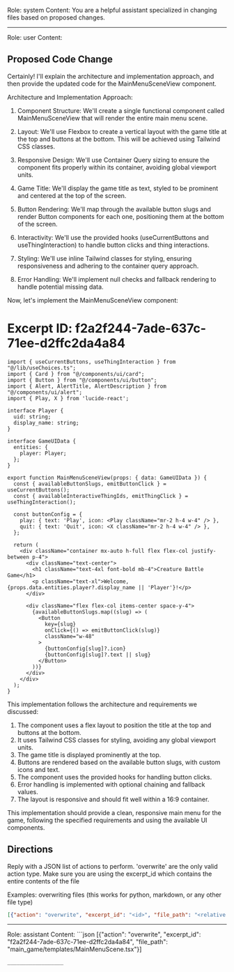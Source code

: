 Role: system
Content: You are a helpful assistant specialized in changing files based on proposed changes.
__________________
Role: user
Content: 
## Proposed Code Change
Certainly! I'll explain the architecture and implementation approach, and then provide the updated code for the MainMenuSceneView component.

Architecture and Implementation Approach:

1. Component Structure:
   We'll create a single functional component called MainMenuSceneView that will render the entire main menu scene.

2. Layout:
   We'll use Flexbox to create a vertical layout with the game title at the top and buttons at the bottom. This will be achieved using Tailwind CSS classes.

3. Responsive Design:
   We'll use Container Query sizing to ensure the component fits properly within its container, avoiding global viewport units.

4. Game Title:
   We'll display the game title as text, styled to be prominent and centered at the top of the screen.

5. Button Rendering:
   We'll map through the available button slugs and render Button components for each one, positioning them at the bottom of the screen.

6. Interactivity:
   We'll use the provided hooks (useCurrentButtons and useThingInteraction) to handle button clicks and thing interactions.

7. Styling:
   We'll use inline Tailwind classes for styling, ensuring responsiveness and adhering to the container query approach.

8. Error Handling:
   We'll implement null checks and fallback rendering to handle potential missing data.

Now, let's implement the MainMenuSceneView component:

# Excerpt ID: f2a2f244-7ade-637c-71ee-d2ffc2da4a84
```tsx main_game/templates/MainMenuScene.tsx
import { useCurrentButtons, useThingInteraction } from "@/lib/useChoices.ts";
import { Card } from "@/components/ui/card";
import { Button } from "@/components/ui/button";
import { Alert, AlertTitle, AlertDescription } from "@/components/ui/alert";
import { Play, X } from 'lucide-react';

interface Player {
  uid: string;
  display_name: string;
}

interface GameUIData {
  entities: {
    player: Player;
  };
}

export function MainMenuSceneView(props: { data: GameUIData }) {
  const { availableButtonSlugs, emitButtonClick } = useCurrentButtons();
  const { availableInteractiveThingIds, emitThingClick } = useThingInteraction();

  const buttonConfig = {
    play: { text: 'Play', icon: <Play className="mr-2 h-4 w-4" /> },
    quit: { text: 'Quit', icon: <X className="mr-2 h-4 w-4" /> },
  };

  return (
    <div className="container mx-auto h-full flex flex-col justify-between p-4">
      <div className="text-center">
        <h1 className="text-4xl font-bold mb-4">Creature Battle Game</h1>
        <p className="text-xl">Welcome, {props.data.entities.player?.display_name || 'Player'}!</p>
      </div>

      <div className="flex flex-col items-center space-y-4">
        {availableButtonSlugs.map((slug) => (
          <Button
            key={slug}
            onClick={() => emitButtonClick(slug)}
            className="w-48"
          >
            {buttonConfig[slug]?.icon}
            {buttonConfig[slug]?.text || slug}
          </Button>
        ))}
      </div>
    </div>
  );
}
```

This implementation follows the architecture and requirements we discussed:

1. The component uses a flex layout to position the title at the top and buttons at the bottom.
2. It uses Tailwind CSS classes for styling, avoiding any global viewport units.
3. The game title is displayed prominently at the top.
4. Buttons are rendered based on the available button slugs, with custom icons and text.
5. The component uses the provided hooks for handling button clicks.
6. Error handling is implemented with optional chaining and fallback values.
7. The layout is responsive and should fit well within a 16:9 container.

This implementation should provide a clean, responsive main menu for the game, following the specified requirements and using the available UI components.

## Directions
Reply with a JSON list of actions to perform. 'overwrite' are the only valid action type. 
Make sure you are using the excerpt_id which contains the entire contents of the file

Examples:
overwriting files (this works for python, markdown, or any other file type)
```json output_example1
[{"action": "overwrite", "excerpt_id": "<id>", "file_path": "<relative file path>"}]
```

__________________
Role: assistant
Content: ```json
[{"action": "overwrite", "excerpt_id": "f2a2f244-7ade-637c-71ee-d2ffc2da4a84", "file_path": "main_game/templates/MainMenuScene.tsx"}]
```
__________________
